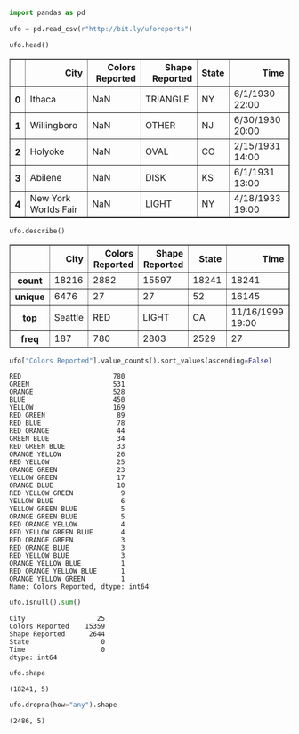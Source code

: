 ```python
import pandas as pd
```


```python
ufo = pd.read_csv(r"http://bit.ly/uforeports")
```


```python
ufo.head()
```




<div>
<style scoped>
    .dataframe tbody tr th:only-of-type {
        vertical-align: middle;
    }

    .dataframe tbody tr th {
        vertical-align: top;
    }

    .dataframe thead th {
        text-align: right;
    }
</style>
<table border="1" class="dataframe">
  <thead>
    <tr style="text-align: right;">
      <th></th>
      <th>City</th>
      <th>Colors Reported</th>
      <th>Shape Reported</th>
      <th>State</th>
      <th>Time</th>
    </tr>
  </thead>
  <tbody>
    <tr>
      <th>0</th>
      <td>Ithaca</td>
      <td>NaN</td>
      <td>TRIANGLE</td>
      <td>NY</td>
      <td>6/1/1930 22:00</td>
    </tr>
    <tr>
      <th>1</th>
      <td>Willingboro</td>
      <td>NaN</td>
      <td>OTHER</td>
      <td>NJ</td>
      <td>6/30/1930 20:00</td>
    </tr>
    <tr>
      <th>2</th>
      <td>Holyoke</td>
      <td>NaN</td>
      <td>OVAL</td>
      <td>CO</td>
      <td>2/15/1931 14:00</td>
    </tr>
    <tr>
      <th>3</th>
      <td>Abilene</td>
      <td>NaN</td>
      <td>DISK</td>
      <td>KS</td>
      <td>6/1/1931 13:00</td>
    </tr>
    <tr>
      <th>4</th>
      <td>New York Worlds Fair</td>
      <td>NaN</td>
      <td>LIGHT</td>
      <td>NY</td>
      <td>4/18/1933 19:00</td>
    </tr>
  </tbody>
</table>
</div>




```python
ufo.describe()
```




<div>
<style scoped>
    .dataframe tbody tr th:only-of-type {
        vertical-align: middle;
    }

    .dataframe tbody tr th {
        vertical-align: top;
    }

    .dataframe thead th {
        text-align: right;
    }
</style>
<table border="1" class="dataframe">
  <thead>
    <tr style="text-align: right;">
      <th></th>
      <th>City</th>
      <th>Colors Reported</th>
      <th>Shape Reported</th>
      <th>State</th>
      <th>Time</th>
    </tr>
  </thead>
  <tbody>
    <tr>
      <th>count</th>
      <td>18216</td>
      <td>2882</td>
      <td>15597</td>
      <td>18241</td>
      <td>18241</td>
    </tr>
    <tr>
      <th>unique</th>
      <td>6476</td>
      <td>27</td>
      <td>27</td>
      <td>52</td>
      <td>16145</td>
    </tr>
    <tr>
      <th>top</th>
      <td>Seattle</td>
      <td>RED</td>
      <td>LIGHT</td>
      <td>CA</td>
      <td>11/16/1999 19:00</td>
    </tr>
    <tr>
      <th>freq</th>
      <td>187</td>
      <td>780</td>
      <td>2803</td>
      <td>2529</td>
      <td>27</td>
    </tr>
  </tbody>
</table>
</div>




```python
ufo["Colors Reported"].value_counts().sort_values(ascending=False)
```




    RED                       780
    GREEN                     531
    ORANGE                    528
    BLUE                      450
    YELLOW                    169
    RED GREEN                  89
    RED BLUE                   78
    RED ORANGE                 44
    GREEN BLUE                 34
    RED GREEN BLUE             33
    ORANGE YELLOW              26
    RED YELLOW                 25
    ORANGE GREEN               23
    YELLOW GREEN               17
    ORANGE BLUE                10
    RED YELLOW GREEN            9
    YELLOW BLUE                 6
    YELLOW GREEN BLUE           5
    ORANGE GREEN BLUE           5
    RED ORANGE YELLOW           4
    RED YELLOW GREEN BLUE       4
    RED ORANGE GREEN            3
    RED ORANGE BLUE             3
    RED YELLOW BLUE             3
    ORANGE YELLOW BLUE          1
    RED ORANGE YELLOW BLUE      1
    ORANGE YELLOW GREEN         1
    Name: Colors Reported, dtype: int64




```python
ufo.isnull().sum()
```




    City                  25
    Colors Reported    15359
    Shape Reported      2644
    State                  0
    Time                   0
    dtype: int64




```python
ufo.shape
```




    (18241, 5)




```python
ufo.dropna(how="any").shape
```




    (2486, 5)




```python

```
